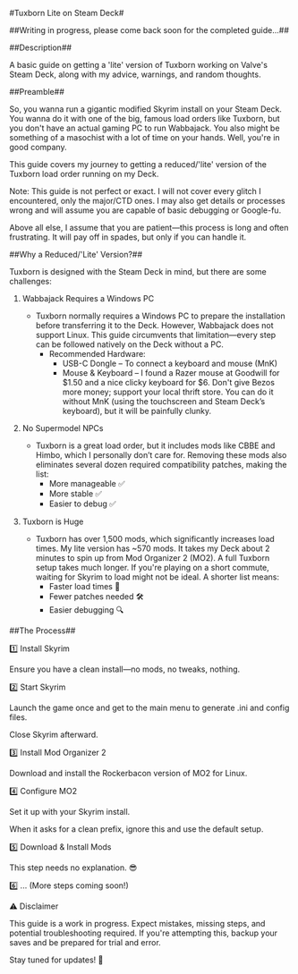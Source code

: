 #Tuxborn Lite on Steam Deck#

##Writing in progress, please come back soon for the completed guide...##

##Description##

A basic guide on getting a 'lite' version of Tuxborn working on Valve's Steam Deck, along with my advice, warnings, and random thoughts.

##Preamble##

So, you wanna run a gigantic modified Skyrim install on your Steam Deck. You wanna do it with one of the big, famous load orders like Tuxborn, but you don't have an actual gaming PC to run Wabbajack. You also might be something of a masochist with a lot of time on your hands. Well, you're in good company.

This guide covers my journey to getting a reduced/'lite' version of the Tuxborn load order running on my Deck.

Note: This guide is not perfect or exact. I will not cover every glitch I encountered, only the major/CTD ones. I may also get details or processes wrong and will assume you are capable of basic debugging or Google-fu.

Above all else, I assume that you are patient—this process is long and often frustrating. It will pay off in spades, but only if you can handle it.

##Why a Reduced/'Lite' Version?##

Tuxborn is designed with the Steam Deck in mind, but there are some challenges:

1. Wabbajack Requires a Windows PC
   - Tuxborn normally requires a Windows PC to prepare the installation before transferring it to the Deck. However, Wabbajack does not support Linux. This guide circumvents that limitation—every step can be followed natively on the Deck without a PC.
     - Recommended Hardware:
       - USB-C Dongle – To connect a keyboard and mouse (MnK)
       - Mouse & Keyboard – I found a Razer mouse at Goodwill for $1.50 and a nice clicky keyboard for $6. Don't give Bezos more money; support your local thrift store. You can do it without MnK (using the touchscreen and Steam Deck’s keyboard), but it will be painfully clunky.

2. No Supermodel NPCs
   - Tuxborn is a great load order, but it includes mods like CBBE and Himbo, which I personally don’t care for. Removing these mods also eliminates several dozen required compatibility patches, making the list:
     - More manageable ✅
     - More stable ✅
     - Easier to debug ✅

3. Tuxborn is Huge
   - Tuxborn has over 1,500 mods, which significantly increases load times. My lite version has ~570 mods. It takes my Deck about 2 minutes to spin up from Mod Organizer 2 (MO2). A full Tuxborn setup takes much longer. If you're playing on a short commute, waiting for Skyrim to load might not be ideal. A shorter list means:
     - Faster load times 🚀
     - Fewer patches needed 🛠️
     - Easier debugging 🔍

##The Process##

1️⃣ Install Skyrim

Ensure you have a clean install—no mods, no tweaks, nothing.

2️⃣ Start Skyrim

Launch the game once and get to the main menu to generate .ini and config files.

Close Skyrim afterward.

3️⃣ Install Mod Organizer 2

Download and install the Rockerbacon version of MO2 for Linux.

4️⃣ Configure MO2

Set it up with your Skyrim install.

When it asks for a clean prefix, ignore this and use the default setup.

5️⃣ Download & Install Mods

This step needs no explanation. 😎

6️⃣ ... (More steps coming soon!)

⚠️ Disclaimer

This guide is a work in progress. Expect mistakes, missing steps, and potential troubleshooting required. If you're attempting this, backup your saves and be prepared for trial and error.

Stay tuned for updates! 🚀
